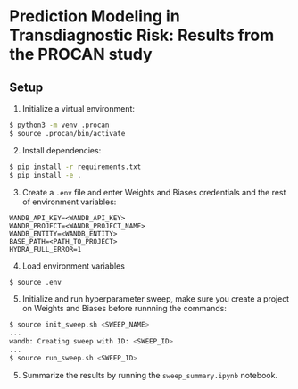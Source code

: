 # Prediction Modeling in Transdiagnostic Risk: Results from the PROCAN study

## Setup

1. Initialize a virtual environment:
```sh
$ python3 -m venv .procan
$ source .procan/bin/activate
```
2. Install dependencies:
```sh
$ pip install -r requirements.txt
$ pip install -e .
```
3. Create a `.env` file and enter Weights and Biases credentials and the rest of environment variables:
```
WANDB_API_KEY=<WANDB_API_KEY>
WANDB_PROJECT=<WANDB_PROJECT_NAME>
WANDB_ENTITY=<WANDB_ENTITY>
BASE_PATH=<PATH_TO_PROJECT>
HYDRA_FULL_ERROR=1
```
4. Load environment variables
```sh
$ source .env
```
5. Initialize and run hyperparameter sweep, make sure you create a project on Weights and Biases before runnning the commands:
```sh
$ source init_sweep.sh <SWEEP_NAME>
...
wandb: Creating sweep with ID: <SWEEP_ID>
...
$ source run_sweep.sh <SWEEP_ID>
```
5. Summarize the results by running the `sweep_summary.ipynb` notebook.